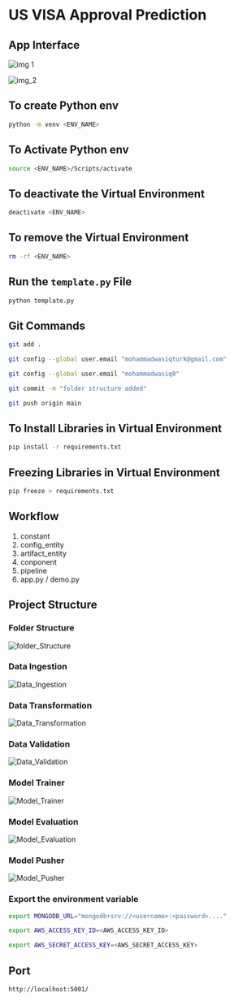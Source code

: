 # US VISA Approval Prediction 

## App Interface

![img 1](https://github.com/mohammadwasiq0/US-VISA-Approval-Prediction/blob/main/flowcharts/img_1.png)

![img_2](https://github.com/mohammadwasiq0/US-VISA-Approval-Prediction/blob/main/flowcharts/img_2.png)

## To create Python env
```bash
python -m venv <ENV_NAME>
```

## To Activate Python env
```bash
source <ENV_NAME>/Scripts/activate
```
## To deactivate the Virtual Environment

```bash
deactivate <ENV_NAME>
```

## To remove the Virtual Environment
```bash
rm -rf <ENV_NAME>
```

## Run the `template.py` File
```bash
python template.py
```

## Git Commands
```bash
git add .
```

```bash
git config --global user.email "mohammadwasiqturk@gmail.com"
```

```bash
git config --global user.email "mohammadwasiq0"
```


```bash
git commit -m "folder structure added"
```

```bash
git push origin main
```

## To Install Libraries in Virtual Environment
```bash
pip install -r requirements.txt
```
## Freezing Libraries in Virtual Environment
```bash
pip freeze > requirements.txt
```

## Workflow

1. constant
2. config_entity
3. artifact_entity
4. conponent
5. pipeline
6. app.py / demo.py

## Project Structure

### Folder Structure
![folder_Structure](https://github.com/mohammadwasiq0/US-VISA-Approval-Prediction/blob/main/flowcharts/1_Folder%20Structure.png)

### Data Ingestion
![Data_Ingestion](https://github.com/mohammadwasiq0/US-VISA-Approval-Prediction/blob/main/flowcharts/Data%20Ingestion.png)

### Data Transformation
![Data_Transformation](https://github.com/mohammadwasiq0/US-VISA-Approval-Prediction/blob/main/flowcharts/Data%20Transformation.png)

### Data Validation
![Data_Validation](https://github.com/mohammadwasiq0/US-VISA-Approval-Prediction/blob/main/flowcharts/Data%20Validation.png)

### Model Trainer
![Model_Trainer](https://github.com/mohammadwasiq0/US-VISA-Approval-Prediction/blob/main/flowcharts/Model%20Trainer.png)

### Model Evaluation
![Model_Evaluation](https://github.com/mohammadwasiq0/US-VISA-Approval-Prediction/blob/main/flowcharts/Model%20Evaluation.png)

### Model Pusher
![Model_Pusher](https://github.com/mohammadwasiq0/US-VISA-Approval-Prediction/blob/main/flowcharts/Model%20Pusher.png)

### Export the  environment variable
```bash
export MONGODB_URL="mongodb+srv://<username>:<password>...."
```

```bash
export AWS_ACCESS_KEY_ID=<AWS_ACCESS_KEY_ID>
```
```bash
export AWS_SECRET_ACCESS_KEY=<AWS_SECRET_ACCESS_KEY>
```

## Port 
```bash
http://localhost:5001/
```
